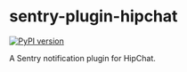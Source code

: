 # sentry-plugin-hipchat
[![PyPI version](https://badge.fury.io/py/sentry-notify-hipchat.svg)](http://badge.fury.io/py/sentry-notify-hipchat)

A Sentry notification plugin for HipChat.
